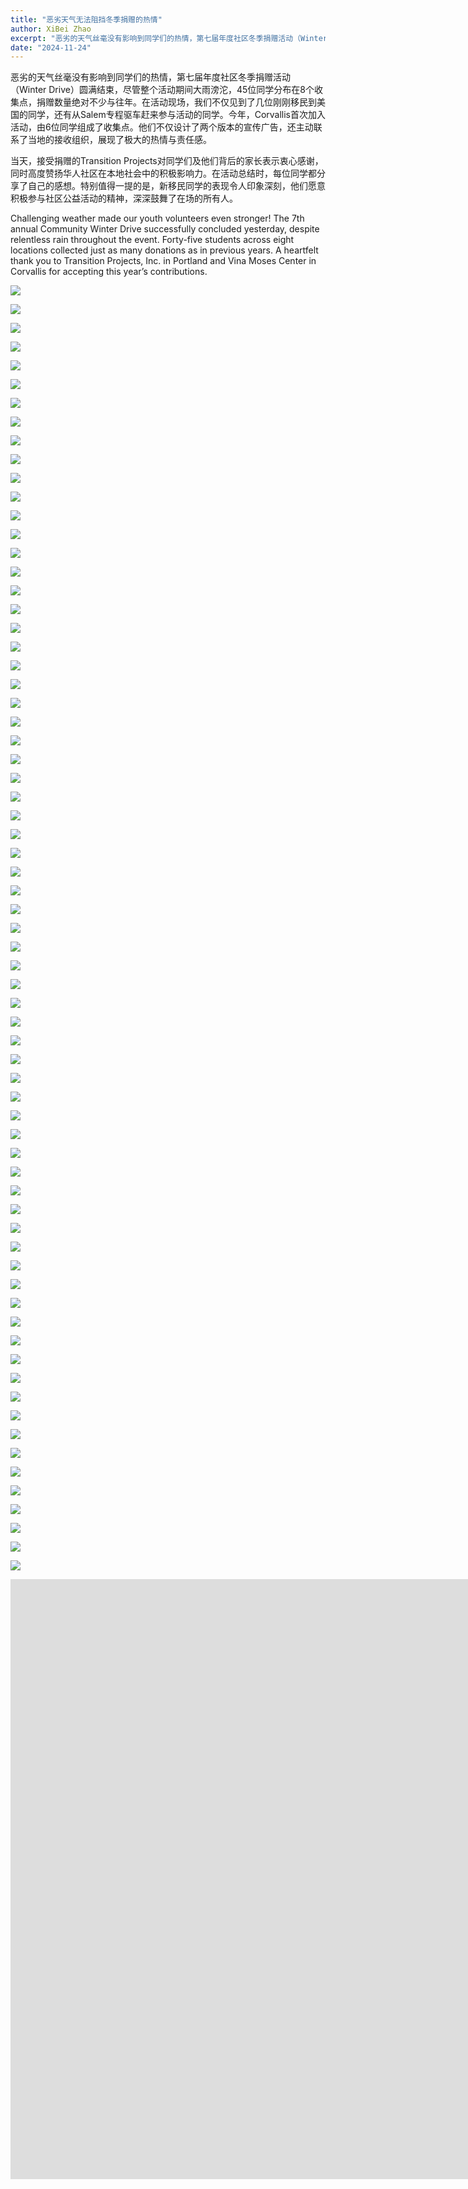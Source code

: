 ```yaml
---
title: "恶劣天气无法阻挡冬季捐赠的热情"
author: XiBei Zhao
excerpt: "恶劣的天气丝毫没有影响到同学们的热情，第七届年度社区冬季捐赠活动（Winter Drive）圆满结束，尽管整个活动期间大雨滂沱，45位同学分布在8个收集点，捐赠数量绝对不少与往年。在活动现场，我们不仅见到了几位刚刚移民到美国的同学，还有从Salem专程驱车赶来参与活动的同学。今年，Corvallis首次加入活动，由6位同学组成了收集点。他们不仅设计了两个版本的宣传广告，还主动联系了当地的接收组织，展现了极大的热情与责任感。"
date: "2024-11-24"
---
```


恶劣的天气丝毫没有影响到同学们的热情，第七届年度社区冬季捐赠活动（Winter Drive）圆满结束，尽管整个活动期间大雨滂沱，45位同学分布在8个收集点，捐赠数量绝对不少与往年。在活动现场，我们不仅见到了几位刚刚移民到美国的同学，还有从Salem专程驱车赶来参与活动的同学。今年，Corvallis首次加入活动，由6位同学组成了收集点。他们不仅设计了两个版本的宣传广告，还主动联系了当地的接收组织，展现了极大的热情与责任感。

当天，接受捐赠的Transition Projects对同学们及他们背后的家长表示衷心感谢，同时高度赞扬华人社区在本地社会中的积极影响力。在活动总结时，每位同学都分享了自己的感想。特别值得一提的是，新移民同学的表现令人印象深刻，他们愿意积极参与社区公益活动的精神，深深鼓舞了在场的所有人。

Challenging weather made our youth volunteers even stronger! The 7th annual Community Winter Drive successfully concluded yesterday, despite relentless rain throughout the event. Forty-five students across eight locations collected just as many donations as in previous years. A heartfelt thank you to Transition Projects, Inc. in Portland and Vina Moses Center in Corvallis for accepting this year’s contributions.

![](https://res.cloudinary.com/dhngj18do/image/upload/f_auto,q_auto/v1/images/468327999_560254216639665_2103647495214173107_n)

![](https://res.cloudinary.com/dhngj18do/image/upload/f_auto,q_auto/v1/images/468345669_560252659973154_1797242072966825057_n)

![](https://res.cloudinary.com/dhngj18do/image/upload/f_auto,q_auto/v1/images/468553570_560254993306254_5032631515243316056_n)

![](https://res.cloudinary.com/dhngj18do/image/upload/f_auto,q_auto/v1/images/468319326_560253319973088_1683351368866689078_n)

![](https://res.cloudinary.com/dhngj18do/image/upload/f_auto,q_auto/v1/images/468406019_560253476639739_3711414597779169880_n)

![](https://res.cloudinary.com/dhngj18do/image/upload/f_auto,q_auto/v1/images/468327412_560253296639757_6938106154333933747_n)

![](https://res.cloudinary.com/dhngj18do/image/upload/f_auto,q_auto/v1/images/468406019_560252616639825_7554832993805720934_n)

![](https://res.cloudinary.com/dhngj18do/image/upload/f_auto,q_auto/v1/images/468328509_560252643306489_975515222807774686_n)

![](https://res.cloudinary.com/dhngj18do/image/upload/f_auto,q_auto/v1/images/468427393_560252773306476_714725840982241465_n)

![](https://res.cloudinary.com/dhngj18do/image/upload/f_auto,q_auto/v1/images/468407126_560252789973141_3905365887621218899_n)

![](https://res.cloudinary.com/dhngj18do/image/upload/f_auto,q_auto/v1/images/468351830_560252809973139_6843099185617981549_n)

![](https://res.cloudinary.com/dhngj18do/image/upload/f_auto,q_auto/v1/images/468358822_560252919973128_7290881851981597740_n)

![](https://res.cloudinary.com/dhngj18do/image/upload/f_auto,q_auto/v1/images/468396243_560252936639793_508241715281977023_n)

![](https://res.cloudinary.com/dhngj18do/image/upload/f_auto,q_auto/v1/images/468537148_560252963306457_1372525108814503417_n)

![](https://res.cloudinary.com/dhngj18do/image/upload/f_auto,q_auto/v1/images/468310076_560253053306448_3399707244267339313_n)

![](https://res.cloudinary.com/dhngj18do/image/upload/f_auto,q_auto/v1/images/468407638_560253063306447_8536005423801238327_n)

![](https://res.cloudinary.com/dhngj18do/image/upload/f_auto,q_auto/v1/images/468405138_560252613306492_7525381348049283986_n)

![](https://res.cloudinary.com/dhngj18do/image/upload/f_auto,q_auto/v1/images/468388094_560252519973168_1070764924834084756_n)

![](https://res.cloudinary.com/dhngj18do/image/upload/f_auto,q_auto/v1/images/468520443_560252539973166_8055932174231587669_n)

![](https://res.cloudinary.com/dhngj18do/image/upload/f_auto,q_auto/v1/images/468507458_560252503306503_7438008143982064696_n)

![](https://res.cloudinary.com/dhngj18do/image/upload/f_auto,q_auto/v1/images/468405959_560253046639782_6123647693737668920_n)

![](https://res.cloudinary.com/dhngj18do/image/upload/f_auto,q_auto/v1/images/468557305_560253176639769_3150272855930074927_n)

![](https://res.cloudinary.com/dhngj18do/image/upload/f_auto,q_auto/v1/images/468311130_560253149973105_9176852539997058292_n)

![](https://res.cloudinary.com/dhngj18do/image/upload/f_auto,q_auto/v1/images/468328960_560253179973102_8375061381972885451_n)

![](https://res.cloudinary.com/dhngj18do/image/upload/f_auto,q_auto/v1/images/468327337_560253253306428_3632133824822342915_n)

![](https://res.cloudinary.com/dhngj18do/image/upload/f_auto,q_auto/v1/images/468405866_560253276639759_5749562613894076495_n)

![](https://res.cloudinary.com/dhngj18do/image/upload/f_auto,q_auto/v1/images/468309831_560254959972924_6969203867915100227_n)

![](https://res.cloudinary.com/dhngj18do/image/upload/f_auto,q_auto/v1/images/468405492_560254849972935_3839394558731950682_n)

![](https://res.cloudinary.com/dhngj18do/image/upload/f_auto,q_auto/v1/images/468326945_560254776639609_6619180482278105096_n)

![](https://res.cloudinary.com/dhngj18do/image/upload/f_auto,q_auto/v1/images/468453267_560254639972956_7337322572690716814_n)

![](https://res.cloudinary.com/dhngj18do/image/upload/f_auto,q_auto/v1/images/468328876_560254883306265_3679259725399429201_n)

![](https://res.cloudinary.com/dhngj18do/image/upload/f_auto,q_auto/v1/images/468354615_560254446639642_4738065901991551696_n)

![](https://res.cloudinary.com/dhngj18do/image/upload/f_auto,q_auto/v1/images/468427398_560254696639617_8225796352553826103_n)

![](https://res.cloudinary.com/dhngj18do/image/upload/f_auto,q_auto/v1/images/468327958_560254896639597_8894119814450994759_n)

![](https://res.cloudinary.com/dhngj18do/image/upload/f_auto,q_auto/v1/images/468301491_560254306639656_3883058689205013989_n)

![](https://res.cloudinary.com/dhngj18do/image/upload/f_auto,q_auto/v1/images/468309830_560254726639614_4030284750583528414_n)

![](https://res.cloudinary.com/dhngj18do/image/upload/f_auto,q_auto/v1/images/468311383_560254663306287_9162042040116087648_n)

![](https://res.cloudinary.com/dhngj18do/image/upload/f_auto,q_auto/v1/images/468395633_560254526639634_3807033752616934997_n)

![](https://res.cloudinary.com/dhngj18do/image/upload/f_auto,q_auto/v1/images/468327687_560254643306289_4001384707329043580_n)

![](https://res.cloudinary.com/dhngj18do/image/upload/f_auto,q_auto/v1/images/468396150_560254606639626_7544401680775199398_n)

![](https://res.cloudinary.com/dhngj18do/image/upload/f_auto,q_auto/v1/images/468405426_560254373306316_6090978599083088922_n)

![](https://res.cloudinary.com/dhngj18do/image/upload/f_auto,q_auto/v1/images/468535963_560254473306306_7060448780851527492_n)

![](https://res.cloudinary.com/dhngj18do/image/upload/f_auto,q_auto/v1/images/468310057_560254169973003_5945241608543988836_n)

![](https://res.cloudinary.com/dhngj18do/image/upload/f_auto,q_auto/v1/images/468446037_560254553306298_7000946060418847003_n)

![](https://res.cloudinary.com/dhngj18do/image/upload/f_auto,q_auto/v1/images/468556147_560254403306313_2855199518923670388_n)

![](https://res.cloudinary.com/dhngj18do/image/upload/f_auto,q_auto/v1/images/468311385_560254729972947_7655247398552045185_n)

![](https://res.cloudinary.com/dhngj18do/image/upload/f_auto,q_auto/v1/images/468395622_560254006639686_3509472212426249451_n)

![](https://res.cloudinary.com/dhngj18do/image/upload/f_auto,q_auto/v1/images/468302783_560253919973028_679942015792273117_n)

![](https://res.cloudinary.com/dhngj18do/image/upload/f_auto,q_auto/v1/images/468358559_560254116639675_6273372483972732460_n)

![](https://res.cloudinary.com/dhngj18do/image/upload/f_auto,q_auto/v1/images/468406254_560253973306356_6648904629724527153_n)

![](https://res.cloudinary.com/dhngj18do/image/upload/f_auto,q_auto/v1/images/468395264_560255023306251_4162025732473024899_n)

![](https://res.cloudinary.com/dhngj18do/image/upload/f_auto,q_auto/v1/images/468560445_560254979972922_2818926323431668258_n)

![](https://res.cloudinary.com/dhngj18do/image/upload/f_auto,q_auto/v1/images/468552666_560253356639751_8390246354026654547_n)

![](https://res.cloudinary.com/dhngj18do/image/upload/f_auto,q_auto/v1/images/468327415_560253353306418_4639083318314801362_n)

![](https://res.cloudinary.com/dhngj18do/image/upload/f_auto,q_auto/v1/images/468438994_560253436639743_4052041400595367628_n)

![](https://res.cloudinary.com/dhngj18do/image/upload/f_auto,q_auto/v1/images/468306785_560253456639741_4738752393022101698_n)

![](https://res.cloudinary.com/dhngj18do/image/upload/f_auto,q_auto/v1/images/468406869_560253586639728_5591100025618358178_n)

![](https://res.cloudinary.com/dhngj18do/image/upload/f_auto,q_auto/v1/images/468301236_560253553306398_4260033554071530635_n)

![](https://res.cloudinary.com/dhngj18do/image/upload/f_auto,q_auto/v1/images/468520574_560253589973061_3705833284620259564_n)

![](https://res.cloudinary.com/dhngj18do/image/upload/f_auto,q_auto/v1/images/468368789_560253666639720_4994762292320666622_n)

![](https://res.cloudinary.com/dhngj18do/image/upload/f_auto,q_auto/v1/images/468301560_560253689973051_6342753812065827588_n)

![](https://res.cloudinary.com/dhngj18do/image/upload/f_auto,q_auto/v1/images/468617381_560254069973013_5311807418498869838_n)

![](https://res.cloudinary.com/dhngj18do/image/upload/f_auto,q_auto/v1/images/468367603_560254266639660_1495560687789729556_n)

![](https://res.cloudinary.com/dhngj18do/image/upload/f_auto,q_auto/v1/images/468301149_560254189973001_6743243179995072831_n)

![](https://res.cloudinary.com/dhngj18do/image/upload/f_auto,q_auto/v1/images/468344577_560561093275644_2304179526729348754_n)

![](https://res.cloudinary.com/dhngj18do/image/upload/f_auto,q_auto/v1/images/469398445_567963132535440_924346793726026121_n)

![](https://res.cloudinary.com/dhngj18do/image/upload/f_auto,q_auto/v1/images/469458458_567963145868772_7469054326570286419_n)

![](https://res.cloudinary.com/dhngj18do/image/upload/f_auto,q_auto/v1/images/469563091_567963195868767_324523257275562525_n)

![](https://res.cloudinary.com/dhngj18do/image/upload/f_auto,q_auto/v1/images/469677933_567963142535439_2000124046767450569_n)

<iframe width="1709" height="960" src="https://www.youtube.com/embed/x78LDz-IBzw" title="2024 OCC Community Winter Drive" frameborder="0" allow="accelerometer; autoplay; clipboard-write; encrypted-media; gyroscope; picture-in-picture; web-share" referrerpolicy="strict-origin-when-cross-origin" allowfullscreen></iframe>
